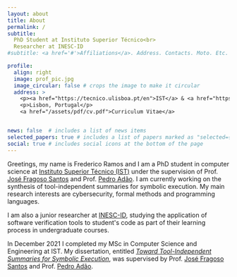 ```yaml
---
layout: about
title: About
permalink: /
subtitle: 
  PhD Student at Instituto Superior Técnico<br> 
  Researcher at INESC-ID
#subtitle: <a href='#'>Affiliations</a>. Address. Contacts. Moto. Etc.

profile:
  align: right  
  image: prof_pic.jpg
  image_circular: false # crops the image to make it circular
  address: >
    <p><a href="https://tecnico.ulisboa.pt/en">IST</a> & <a href="https://www.inesc-id.pt">INESC-ID</a></p>
    <p>Lisbon, Portugal</p>
    <a href="/assets/pdf/cv.pdf">Curriculum Vitae</a>


news: false  # includes a list of news items
selected_papers: true # includes a list of papers marked as "selected={true}"
social: true # includes social icons at the bottom of the page
---
```


Greetings, my name is Frederico Ramos and I am a PhD student in computer science at <a href="https://tecnico.ulisboa.pt/en">Instituto Superior Técnico (IST)</a> under the supervision of Prof. <a href="https://web.ist.utl.pt/jose.fragoso">José Fragoso Santos</a> and Prof. <a href="https://www.math.tecnico.ulisboa.pt/~padao/">Pedro Adão</a>. I am currently working on the synthesis of tool-independent summaries for symbolic execution. My main research interests are cybersecurity, formal methods and programming languages.

I am also a junior researcher at <a href="https://www.inesc-id.pt">INESC-ID</a>, studying the application of software verification tools to student's code as part of their learning process in undergraduate courses.



In December 2021 I completed my MSc in Computer Science and Engineering at IST. My dissertation, entitled <i><a href="https://fenix.tecnico.ulisboa.pt/cursos/meic-a/dissertacao/1128253548922710">Toward Tool-Independent Summaries for Symbolic Execution</a></i>, was supervised by Prof. <a href="https://web.ist.utl.pt/jose.fragoso">José Fragoso Santos</a> and Prof. <a href="https://www.math.tecnico.ulisboa.pt/~padao/">Pedro Adão</a>.
